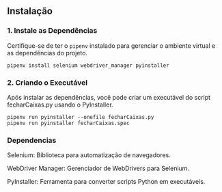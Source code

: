 ## Instalação

### 1. Instale as Dependências

Certifique-se de ter o `pipenv` instalado para gerenciar o ambiente virtual e as dependências do projeto.

```
pipenv install selenium webdriver_manager pyinstaller
```

### 2. Criando o Executável

Após instalar as dependências, você pode criar um executável do script fecharCaixas.py usando o PyInstaller.

```
pipenv run pyinstaller --onefile fecharCaixas.py
pipenv run pyinstaller fecharCaixas.spec
```

### Dependencias

Selenium: Biblioteca para automatização de navegadores.

WebDriver Manager: Gerenciador de WebDrivers para Selenium.

PyInstaller: Ferramenta para converter scripts Python em executáveis.

